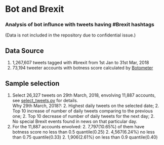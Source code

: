 # Bot and Brexit
### Analysis of bot influnce with tweets having #Brexit hashtags
(Data is not included in the repository due to confidential issue.)

## Data Source
1. 1,267,607 tweets tagged with #brexit from 1st Jan to 31st Mar, 2018
1. 73,194 tweeter accounts with botness score calculated by [Botometer](https://botometer.iuni.iu.edu)

## Sample selection

1. Select 26,327 tweets on 29th March, 2018, envolving 11,887 accounts, see [select_tweets.py](select_tweets.py) for details.
<br/>Why 29th March, 2018?:
    2. Highest daily tweets on the selected date;
    2. Top 10 increase of number of daily tweets comparing to the previous one;
    2. Top 10 decrease of number of daily tweets for the next day;
    2. No special Brexit events found in news on that particular day.
1. For the 11,887 accounts envolved:
	2. 7,797(10.65%) of them have botness score no less than 0.5 quantile(0.25)
	2. 4,567(6.24%) no less than 0.75 quantile(0.33)
	2. 1,906(2.61%) on less than 0.9 quantile(0.40)
